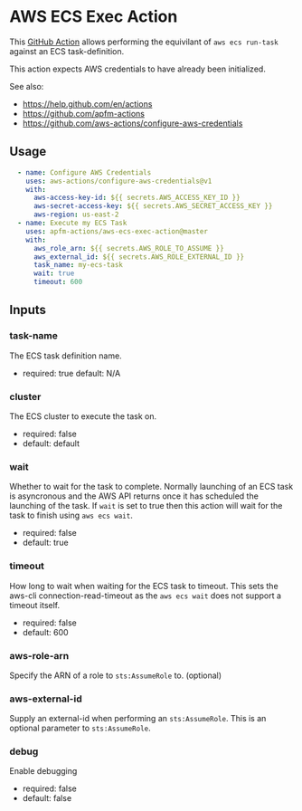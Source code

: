 AWS ECS Exec Action
===================

This [GitHub Action][GitHub Actions] allows performing the equivilant of
`aws ecs run-task` against an ECS task-definition.

This action expects AWS credentials to have already been initialized.

See also:
- https://help.github.com/en/actions
- https://github.com/apfm-actions
- https://github.com/aws-actions/configure-aws-credentials

Usage
-----

```yaml
  - name: Configure AWS Credentials
    uses: aws-actions/configure-aws-credentials@v1
    with:
      aws-access-key-id: ${{ secrets.AWS_ACCESS_KEY_ID }}
      aws-secret-access-key: ${{ secrets.AWS_SECRET_ACCESS_KEY }}
      aws-region: us-east-2
  - name: Execute my ECS Task
    uses: apfm-actions/aws-ecs-exec-action@master
    with:
      aws_role_arn: ${{ secrets.AWS_ROLE_TO_ASSUME }}
      aws_external_id: ${{ secrets.AWS_ROLE_EXTERNAL_ID }}
      task_name: my-ecs-task
      wait: true
      timeout: 600
```

Inputs
------

### task-name ###
The ECS task definition name.
- required: true
    default: N/A

### cluster ###
The ECS cluster to execute the task on.
- required: false
- default: default

### wait ###
Whether to wait for the task to complete.  Normally launching of an ECS task is
asyncronous and the AWS API returns once it has scheduled the launching of the
task. If `wait` is set to true then this action will wait for the task to
finish using `aws ecs wait`.
- required: false
- default: true

### timeout ###
How long to wait when waiting for the ECS task to timeout. This sets the
aws-cli connection-read-timeout as the `aws ecs wait` does not support a
timeout itself.
- required: false
- default: 600

### aws-role-arn ###
Specify the ARN of a role to `sts:AssumeRole` to. (optional)

### aws-external-id ###
Supply an external-id when performing an `sts:AssumeRole`. This is an optional
parameter to `sts:AssumeRole`.

### debug ###
Enable debugging
- required: false
- default: false

[//]: # (The following are reference links used elsewhere in the document)

[Git]: https://git-scm.com/
[GitHub]: https://www.github.com
[GitHub Actions]: https://help.github.com/en/actions
[Terraform]: https://www.terraform.io/
[Docker]: https://www.docker.com
[Dockerfile]: https://docs.docker.com/engine/reference/builder/
